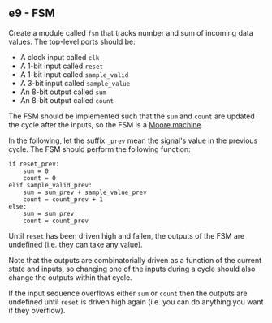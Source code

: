e9 - FSM
--------

Create a module called `fsm` that tracks number and sum of
incoming data values. The top-level ports should be:

- A clock input called `clk`
- A 1-bit input called `reset`
- A 1-bit input called `sample_valid`
- A 3-bit input called `sample_value`
- An 8-bit output called `sum`
- An 8-bit output called `count`

The FSM should be implemented such that the `sum` and `count` are updated
the cycle after the inputs,
so the FSM is a [Moore machine](https://en.wikipedia.org/wiki/Moore_machine).

In the following, let the suffix `_prev` mean the signal's
value in the previous cycle. The FSM should perform the
following function:

```
if reset_prev:
    sum = 0
    count = 0
elif sample_valid_prev:
    sum = sum_prev + sample_value_prev
    count = count_prev + 1
else:
    sum = sum_prev
    count = count_prev
```


Until `reset` has been driven high and fallen, the outputs of the FSM are undefined (i.e. they can take any value).

Note that the outputs are combinatorially driven as a function of the current state and inputs,
so changing one of the inputs during a cycle should also change the outputs within that
cycle.

If the input sequence overflows either
`sum` or `count` then the outputs are
undefined until `reset` is driven high
again (i.e. you can do anything you 
want if they overflow).